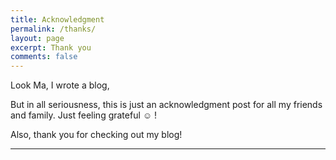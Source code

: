 ```yaml
---
title: Acknowledgment
permalink: /thanks/
layout: page
excerpt: Thank you
comments: false
---
```


Look Ma, I wrote a blog,

But in all seriousness, this is just an acknowledgment post for all my friends and family. Just feeling grateful ☺️ !

Also, thank you for checking out my blog!

<hr>



